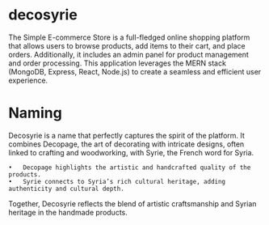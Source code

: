 # decosyrie
The Simple E-commerce Store is a full-fledged online shopping platform that allows users to browse products, add items to their cart, and place orders. Additionally, it includes an admin panel for product management and order processing. This application leverages the MERN stack (MongoDB, Express, React, Node.js) to create a seamless and efficient user experience.

# Naming
Decosyrie is a name that perfectly captures the spirit of the platform. It combines Decopage, the art of decorating with intricate designs, often linked to crafting and woodworking, with Syrie, the French word for Syria.

	•	Decopage highlights the artistic and handcrafted quality of the products.
	•	Syrie connects to Syria’s rich cultural heritage, adding authenticity and cultural depth.

Together, Decosyrie reflects the blend of artistic craftsmanship and Syrian heritage in the handmade products.